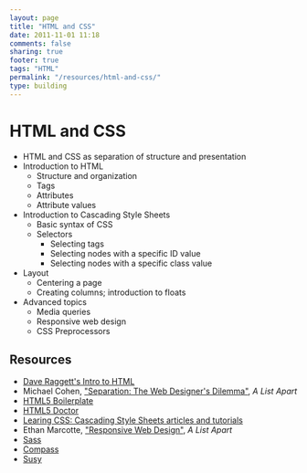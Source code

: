 ```yaml
---
layout: page
title: "HTML and CSS"
date: 2011-11-01 11:18
comments: false
sharing: true
footer: true
tags: "HTML"
permalink: "/resources/html-and-css/"
type: building
---
```

# HTML and CSS

* HTML and CSS as separation of structure and presentation
* Introduction to HTML
  * Structure and organization
  * Tags
  * Attributes
  * Attribute values
* Introduction to Cascading Style Sheets
  * Basic syntax of CSS
  * Selectors
    * Selecting tags
    * Selecting nodes with a specific ID value
    * Selecting nodes with a specific class value
* Layout
  * Centering a page
  * Creating columns; introduction to floats
* Advanced topics
  * Media queries
  * Responsive web design
  * CSS Preprocessors

## Resources

 * [Dave Raggett's Intro to HTML][1]
 * Michael Cohen, ["Separation: The Web Designer's Dilemma"][2], _A List
   Apart_
 * [HTML5 Boilerplate][3]
 * [HTML5 Doctor][4]
 * [Learing CSS: Cascading Style Sheets articles and tutorials][5]
 * Ethan Marcotte, ["Responsive Web Design"][6], _A List Apart_
 * [Sass][sass]
 * [Compass][compass]
 * [Susy][susy]

[1]: http://www.w3.org/MarkUp/Guide/
[2]: http://html5boilerplate.com/
[3]: http://www.alistapart.com/articles/separationdilemma/
[4]: http://html5doctor.com/
[5]: http://www.w3.org/Style/CSS/learning
[6]: http://www.alistapart.com/articles/responsive-web-design/
[sass]: http://sass-lang.com/
[compass]: http://compass-style.org/
[susy]: http://susy.oddbird.net/
